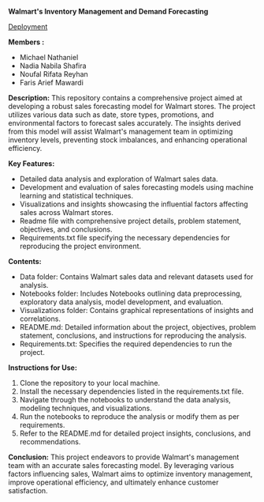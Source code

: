 **Walmart's Inventory Management and Demand Forecasting**

[Deployment](https://huggingface.co/spaces/michaeln20/FTDS-009-HCK-group-003)

**Members :**
- Michael Nathaniel
- Nadia Nabila Shafira
- Noufal Rifata Reyhan
- Faris Arief Mawardi

**Description:**
This repository contains a comprehensive project aimed at developing a robust sales forecasting model for Walmart stores. The project utilizes various data such as date, store types, promotions, and environmental factors to forecast sales accurately. The insights derived from this model will assist Walmart's management team in optimizing inventory levels, preventing stock imbalances, and enhancing operational efficiency.

**Key Features:**
- Detailed data analysis and exploration of Walmart sales data.
- Development and evaluation of sales forecasting models using machine learning and statistical techniques.
- Visualizations and insights showcasing the influential factors affecting sales across Walmart stores.
- Readme file with comprehensive project details, problem statement, objectives, and conclusions.
- Requirements.txt file specifying the necessary dependencies for reproducing the project environment.

**Contents:**
- Data folder: Contains Walmart sales data and relevant datasets used for analysis.
- Notebooks folder: Includes Notebooks outlining data preprocessing, exploratory data analysis, model development, and evaluation.
- Visualizations folder: Contains graphical representations of insights and correlations.
- README.md: Detailed information about the project, objectives, problem statement, conclusions, and instructions for reproducing the analysis.
- Requirements.txt: Specifies the required dependencies to run the project.

**Instructions for Use:**
1. Clone the repository to your local machine.
2. Install the necessary dependencies listed in the requirements.txt file.
3. Navigate through the notebooks to understand the data analysis, modeling techniques, and visualizations.
4. Run the notebooks to reproduce the analysis or modify them as per requirements.
5. Refer to the README.md for detailed project insights, conclusions, and recommendations.

**Conclusion:**
This project endeavors to provide Walmart's management team with an accurate sales forecasting model. By leveraging various factors influencing sales, Walmart aims to optimize inventory management, improve operational efficiency, and ultimately enhance customer satisfaction.
